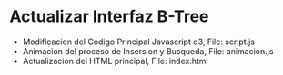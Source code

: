 # Actualizar Interfaz B-Tree
* Modificacion del Codigo Principal Javascript d3, File: script.js
* Animacion del proceso de Insersion y Busqueda, File: animacion.js
* Actualizacion del HTML principal, File: index.html